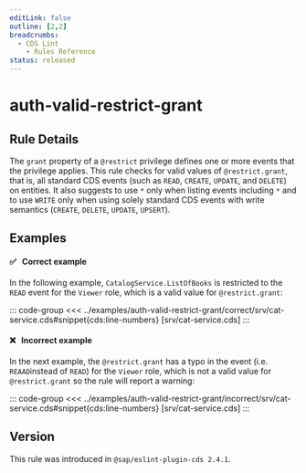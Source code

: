 ```yaml
---
editLink: false
outline: [2,2]
breadcrumbs:
  - CDS Lint
    - Rules Reference
status: released
---
```


<script setup>
  import PlaygroundBadge from '../../../.vitepress/theme/components/PlaygroundBadge.vue'
</script>

# auth-valid-restrict-grant

## Rule Details

The `grant` property of a `@restrict` privilege defines one or more events that the privilege applies. This rule checks for valid values of `@restrict.grant`, that is, all standard CDS events (such as `READ`, `CREATE`, `UPDATE`, and `DELETE`) on entities. It also suggests to use `*` only when listing events including `*` and to use `WRITE` only when using solely standard CDS events with write semantics (`CREATE`, `DELETE`, `UPDATE`, `UPSERT`).

## Examples

#### ✅ &nbsp; Correct example

In the following example, `CatalogService.ListOfBooks` is restricted to the `READ` event for the `Viewer` role, which is a valid value for `@restrict.grant`:

::: code-group
<<< ../examples/auth-valid-restrict-grant/correct/srv/cat-service.cds#snippet{cds:line-numbers} [srv/cat-service.cds]
:::
<PlaygroundBadge
  name="auth-valid-restrict-grant"
  kind="correct"
  :rules="{'@sap/cds/auth-valid-restrict-grant': ['warn', 'show']}"
  :files="['db/schema.cds', 'srv/cat-service.cds']"
/>

#### ❌ &nbsp; Incorrect example

In the next example, the `@restrict.grant` has a typo in the event (i.e. `REAAD`instead of `READ`) for the `Viewer` role, which is not a valid value for `@restrict.grant` so the rule will report a warning:

::: code-group
<<< ../examples/auth-valid-restrict-grant/incorrect/srv/cat-service.cds#snippet{cds:line-numbers} [srv/cat-service.cds]
:::
<PlaygroundBadge
  name="auth-valid-restrict-grant"
  kind="incorrect"
  :rules="{'@sap/cds/auth-valid-restrict-grant': ['warn', 'show']}"
  :files="['db/schema.cds', 'srv/cat-service.cds']"
/>

## Version
This rule was introduced in `@sap/eslint-plugin-cds 2.4.1`.